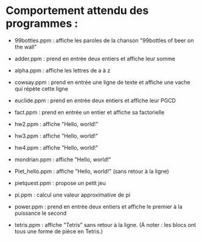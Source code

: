 # Comportement attendu des programmes :

- 99bottles.ppm : affiche les paroles de la chanson "99bottles of beer on the wall"

- adder.ppm : prend en entrée deux entiers et affiche leur somme

- alpha.ppm : affiche les lettres de a à z

- cowsay.ppm : prend en entrée une ligne de texte et affiche une vache qui répète cette ligne

- euclide.ppm : prend en entrée deux entiers et affiche leur PGCD

- fact.ppm : prend en entrée un entier et affiche sa factorielle

- hw2.ppm : affiche "Hello, world!"

- hw3.ppm : affiche "Hello, world!"

- hw4.ppm : affiche "Hello, world!"

- mondrian.ppm : affiche "Hello, world!"

- Piet_hello.ppm : affiche "Hello, world!" (sans retour à la ligne)

- pietquest.ppm : propose un petit jeu

- pi.ppm : calcul une valeur approximative de pi

- power.ppm : prend en entrée deux entiers et affiche le premier à la puissance le second

- tetris.ppm : affiche "Tetris" sans retour à la ligne. (À noter : les blocs ont tous une forme de pièce en Tetris.)
